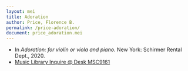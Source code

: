 ```yaml
---
layout: mei
title: Adoration
author: Price, Florence B.
permalink: /price-adoration/
document: price_adoration.mei
---
```


- In *Adoration: for violin or viola and piano.* New York: Schirmer Rental Dept., 2020.
- <a href="https://tufts-primo.hosted.exlibrisgroup.com/permalink/f/bnf7qa/01TUN_ALMA21278578050003851" target="_blank">Music Library Inquire @ Desk MSC9161</a>

